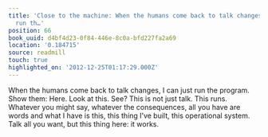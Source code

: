 ```yaml
---
title: 'Close to the machine: When the humans come back to talk changes, I can just
  run th…'
position: 66
book_uuid: d4bf4d23-0f84-446e-8c0a-bfd227fa2a69
location: '0.184715'
source: readmill
touch: true
highlighted_on: '2012-12-25T01:17:29.000Z'
---
```


When the humans come back to talk changes, I can just run the program. Show them: Here. Look at this. See? This is not just talk. This runs. Whatever you might say, whatever the consequences, all you have are words and what I have is this, this thing I’ve built, this operational system. Talk all you want, but this thing here: it works.
